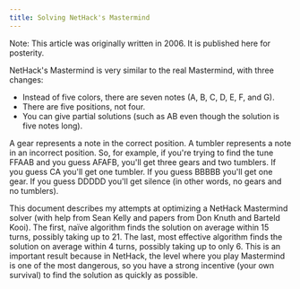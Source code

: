 ```yaml
---
title: Solving NetHack's Mastermind
---
```

Note: This article was originally written in 2006. It is published here for posterity.

NetHack's Mastermind is very similar to the real Mastermind, with three changes:

* Instead of five colors, there are seven notes (A, B, C, D, E, F, and G).
* There are five positions, not four.
* You can give partial solutions (such as AB even though the solution is five notes long).

A gear represents a note in the correct position. A tumbler represents a note in an incorrect position. So, for example, if you're trying to find the tune FFAAB and you guess AFAFB, you'll get three gears and two tumblers. If you guess CA you'll get one tumbler. If you guess BBBBB you'll get one gear. If you guess DDDDD you'll get silence (in other words, no gears and no tumblers).

This document describes my attempts at optimizing a NetHack Mastermind solver (with help from Sean Kelly and papers from Don Knuth and Barteld Kooi). The first, naïve algorithm finds the solution on average within 15 turns, possibly taking up to 21. The last, most effective algorithm finds the solution on average within 4 turns, possibly taking up to only 6. This is an important result because in NetHack, the level where you play Mastermind is one of the most dangerous, so you have a strong incentive (your own survival) to find the solution as quickly as possible.
